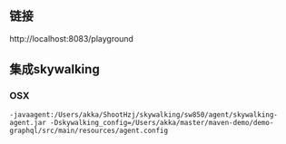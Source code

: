 ## 链接
http://localhost:8083/playground

## 集成skywalking
### OSX
```
-javaagent:/Users/akka/ShootHzj/skywalking/sw850/agent/skywalking-agent.jar -Dskywalking_config=/Users/akka/master/maven-demo/demo-graphql/src/main/resources/agent.config
```